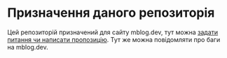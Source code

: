 # Призначення даного репозиторія

Цей репозиторій призначений для сайту mblog.dev, тут можна [задати питання чи написати пропозицію](https://github.com/mblog-dev/wish/issues/new). Тут же можна повідомляти про баги на mblog.dev.
